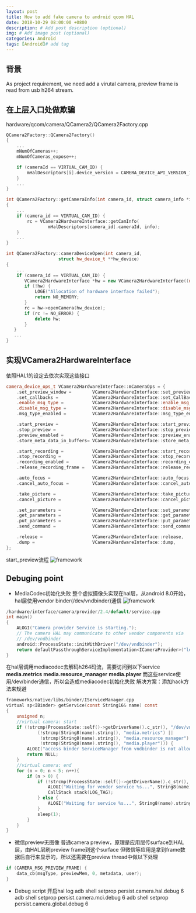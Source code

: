 ```yaml
---
layout: post
title: How to add fake camera to android qcom HAL
date: 2018-10-29 08:00:00 +0800
description: # Add post description (optional)
img: # Add image post (optional)
categories: Android
tags: [Android]# add tag
---
```


## 背景
As project requirement, we need add a virutal camera, preview frame is read from usb h264 stream.

## 在上层入口处做欺骗
hardware/qcom/camera/QCamera2/QCamera2Factory.cpp

```c++
QCamera2Factory::QCamera2Factory()
{
    ...
    mNumOfCameras++;
    mNumOfCameras_expose++;

    if (cameraId == VIRTUAL_CAM_ID) {
        mHalDescriptors[i].device_version = CAMERA_DEVICE_API_VERSION_1_0;
    }
    ...
}

int QCamera2Factory::getCameraInfo(int camera_id, struct camera_info *info)
{
    ...
    if (camera_id == VIRTUAL_CAM_ID) {
        rc = VCamera2HardwareInterface::getCamInfo(
                mHalDescriptors[camera_id].cameraId, info);
    }
    ...
}

int QCamera2Factory::cameraDeviceOpen(int camera_id,
                    struct hw_device_t **hw_device)
{
    ...
    if (camera_id == VIRTUAL_CAM_ID) {
       VCamera2HardwareInterface *hw = new VCamera2HardwareInterface((uint32_t)camera_id);
       if (!hw) {
           LOGE("Allocation of hardware interface failed");
           return NO_MEMORY;
       }
       rc = hw->openCamera(hw_device);
       if (rc != NO_ERROR) {
           delete hw;
       }
   }
   ...
}

```

## 实现VCamera2HardwareInterface
依照HAL1的设定去依次实现这些接口
```c++
camera_device_ops_t VCamera2HardwareInterface::mCameraOps = {
    .set_preview_window =        VCamera2HardwareInterface::set_preview_window,
    .set_callbacks =             VCamera2HardwareInterface::set_CallBacks,
    .enable_msg_type =           VCamera2HardwareInterface::enable_msg_type,
    .disable_msg_type =          VCamera2HardwareInterface::disable_msg_type,
    .msg_type_enabled =          VCamera2HardwareInterface::msg_type_enabled,

    .start_preview =             VCamera2HardwareInterface::start_preview,
    .stop_preview =              VCamera2HardwareInterface::stop_preview,
    .preview_enabled =           VCamera2HardwareInterface::preview_enabled,
    .store_meta_data_in_buffers= VCamera2HardwareInterface::store_meta_data_in_buffers,

    .start_recording =           VCamera2HardwareInterface::start_recording,
    .stop_recording =            VCamera2HardwareInterface::stop_recording,
    .recording_enabled =         VCamera2HardwareInterface::recording_enabled,
    .release_recording_frame =   VCamera2HardwareInterface::release_recording_frame,

    .auto_focus =                VCamera2HardwareInterface::auto_focus,
    .cancel_auto_focus =         VCamera2HardwareInterface::cancel_auto_focus,

    .take_picture =              VCamera2HardwareInterface::take_picture,
    .cancel_picture =            VCamera2HardwareInterface::cancel_picture,

    .set_parameters =            VCamera2HardwareInterface::set_parameters,
    .get_parameters =            VCamera2HardwareInterface::get_parameters,
    .put_parameters =            VCamera2HardwareInterface::put_parameters,
    .send_command =              VCamera2HardwareInterface::send_command,

    .release =                   VCamera2HardwareInterface::release,
    .dump =                      VCamera2HardwareInterface::dump,
};
```

start_preview流程
![framework]({{site.baseurl}}/assets/img/preview-process.png)

## Debuging point
* MediaCodec初始化失败
整个虚拟摄像头实现在hal层，从android 8.0开始，hal层使用vendor binder(/dev/vndbinder)通信
![framework]({{site.baseurl}}/assets/img/binder.png)
``` c
/hardware/interface/camera/provider/2.4/default/service.cpp
int main()
{
    ALOGI("Camera provider Service is starting.");
    // The camera HAL may communicate to other vendor components via
    // /dev/vndbinder
    android::ProcessState::initWithDriver("/dev/vndbinder");
    return defaultPassthroughServiceImplementation<ICameraProvider>("legacy/0", /*maxThreads*/ 6);
}
```
在hal层调用mediacodec去解码h264码流，需要访问到以下service
**media.metrics**
**media.resource_manager**
**media.player**
而这些service使用/dev/binder通信，所以会造成mediacodec初始化失败
解决方案：添加hack方法来规避
``` c
frameworks/native/libs/binder/IServiceManager.cpp
virtual sp<IBinder> getService(const String16& name) const
{
    unsigned n;
    //virtual camera: start
    if (!strcmp(ProcessState::self()->getDriverName().c_str(), "/dev/vndbinder") &&
            (!strcmp(String8(name).string(), "media.metrics") ||
             !strcmp(String8(name).string(), "media.resource_manager") ||
             !strcmp(String8(name).string(), "media.player"))) {
        ALOGI("access binder ServiceManager from vndbinder is not allowed, trick here^^");
        return NULL;
    }
    //virtual camera: end
    for (n = 0; n < 5; n++){
        if (n > 0) {
            if (!strcmp(ProcessState::self()->getDriverName().c_str(), "/dev/vndbinder")) {
                ALOGI("Waiting for vendor service %s...", String8(name).string());
                CallStack stack(LOG_TAG);
            } else {
                ALOGI("Waiting for service %s...", String8(name).string());
            }
            sleep(1);
        }
	}
}
```
* 微信preview无图像
普通camera preview，原理是应用层传surface到HAL层，由HAL层刷preview frame到这个surface
但微信等应用是拿到frame数据后自行来显示的，所以还需要在preview thread中做以下处理
``` c
if (CAMERA_MSG_PREVIEW_FRAME) {
    data_cb(msgType, previewMem, 0, metadata, user);
}
```
* Debug script
开启hal log
adb shell setprop persist.camera.hal.debug 6
adb shell setprop persist.camera.mci.debug 6
adb shell setprop persist.camera.global.debug 6

